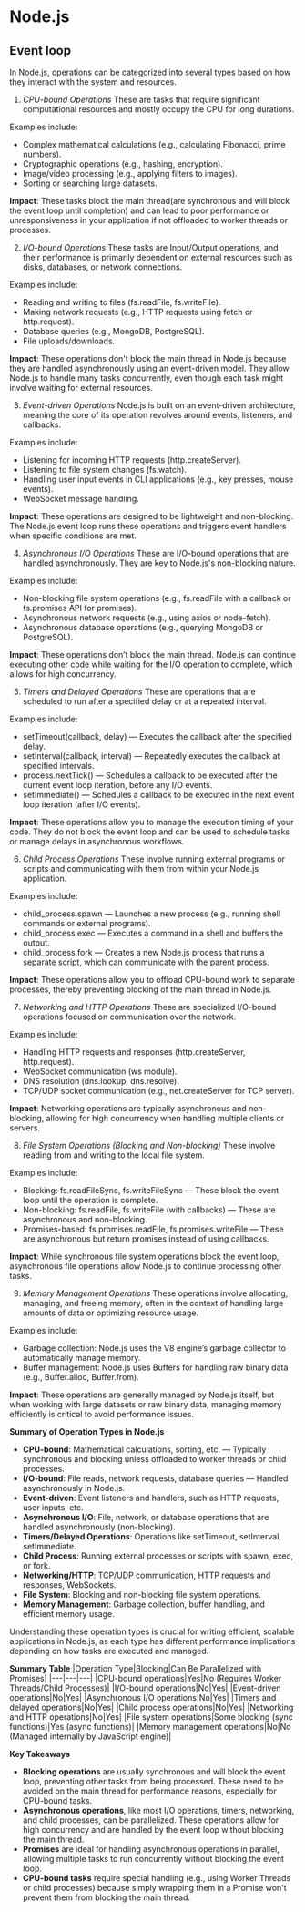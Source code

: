 # Node.js

## Event loop

In Node.js, operations can be categorized into several types based on how they interact with the system and resources.

1. _CPU-bound Operations_
   These are tasks that require significant computational resources and mostly occupy the CPU for long durations.

Examples include:

- Complex mathematical calculations (e.g., calculating Fibonacci, prime numbers).
- Cryptographic operations (e.g., hashing, encryption).
- Image/video processing (e.g., applying filters to images).
- Sorting or searching large datasets.

**Impact**: These tasks block the main thread(are synchronous and will block the event loop until completion) and can lead to poor performance or unresponsiveness in your application if not offloaded to worker threads or processes.

2. _I/O-bound Operations_
   These tasks are Input/Output operations, and their performance is primarily dependent on external resources such as disks, databases, or network
   connections.

Examples include:

- Reading and writing to files (fs.readFile, fs.writeFile).
- Making network requests (e.g., HTTP requests using fetch or http.request).
- Database queries (e.g., MongoDB, PostgreSQL).
- File uploads/downloads.

**Impact**: These operations don't block the main thread in Node.js because they are handled asynchronously using an event-driven model. They allow Node.js to handle many tasks concurrently, even though each task might involve waiting for external resources.

3. _Event-driven Operations_
   Node.js is built on an event-driven architecture, meaning the core of its operation revolves around events, listeners, and callbacks.

Examples include:

- Listening for incoming HTTP requests (http.createServer).
- Listening to file system changes (fs.watch).
- Handling user input events in CLI applications (e.g., key presses, mouse events).
- WebSocket message handling.

**Impact**: These operations are designed to be lightweight and non-blocking. The Node.js event loop runs these operations and triggers event handlers when specific conditions are met.

4. _Asynchronous I/O Operations_
   These are I/O-bound operations that are handled asynchronously. They are key to Node.js's non-blocking nature.

Examples include:

- Non-blocking file system operations (e.g., fs.readFile with a callback or fs.promises API for promises).
- Asynchronous network requests (e.g., using axios or node-fetch).
- Asynchronous database operations (e.g., querying MongoDB or PostgreSQL).

**Impact**: These operations don’t block the main thread. Node.js can continue executing other code while waiting for the I/O operation to complete, which allows for high concurrency.

5. _Timers and Delayed Operations_
   These are operations that are scheduled to run after a specified delay or at a repeated interval.

Examples include:

- setTimeout(callback, delay) — Executes the callback after the specified delay.
- setInterval(callback, interval) — Repeatedly executes the callback at specified intervals.
- process.nextTick() — Schedules a callback to be executed after the current event loop iteration, before any I/O events.
- setImmediate() — Schedules a callback to be executed in the next event loop iteration (after I/O events).

**Impact**: These operations allow you to manage the execution timing of your code. They do not block the event loop and can be used to schedule tasks or manage delays in asynchronous workflows.

6. _Child Process Operations_
   These involve running external programs or scripts and communicating with them from within your Node.js application.

Examples include:

- child_process.spawn — Launches a new process (e.g., running shell commands or external programs).
- child_process.exec — Executes a command in a shell and buffers the output.
- child_process.fork — Creates a new Node.js process that runs a separate script, which can communicate with the parent process.

**Impact**: These operations allow you to offload CPU-bound work to separate processes, thereby preventing blocking of the main thread in Node.js.

7. _Networking and HTTP Operations_
   These are specialized I/O-bound operations focused on communication over the network.

Examples include:

- Handling HTTP requests and responses (http.createServer, http.request).
- WebSocket communication (ws module).
- DNS resolution (dns.lookup, dns.resolve).
- TCP/UDP socket communication (e.g., net.createServer for TCP server).

**Impact**: Networking operations are typically asynchronous and non-blocking, allowing for high concurrency when handling multiple clients or servers.

8. _File System Operations (Blocking and Non-blocking)_
   These involve reading from and writing to the local file system.

Examples include:

- Blocking: fs.readFileSync, fs.writeFileSync — These block the event loop until the operation is complete.
- Non-blocking: fs.readFile, fs.writeFile (with callbacks) — These are asynchronous and non-blocking.
- Promises-based: fs.promises.readFile, fs.promises.writeFile — These are asynchronous but return promises instead of using callbacks.

**Impact**: While synchronous file system operations block the event loop, asynchronous file operations allow Node.js to continue processing other tasks.

9. _Memory Management Operations_
   These operations involve allocating, managing, and freeing memory, often in the context of handling large amounts of data or optimizing resource usage.

Examples include:

- Garbage collection: Node.js uses the V8 engine’s garbage collector to automatically manage memory.
- Buffer management: Node.js uses Buffers for handling raw binary data (e.g., Buffer.alloc, Buffer.from).

**Impact**: These operations are generally managed by Node.js itself, but when working with large datasets or raw binary data, managing memory efficiently is critical to avoid performance issues.

**Summary of Operation Types in Node.js**

- **CPU-bound**: Mathematical calculations, sorting, etc. — Typically synchronous and blocking unless offloaded to worker threads or child processes.
- **I/O-bound**: File reads, network requests, database queries — Handled asynchronously in Node.js.
- **Event-driven**: Event listeners and handlers, such as HTTP requests, user inputs, etc.
- **Asynchronous I/O**: File, network, or database operations that are handled asynchronously (non-blocking).
- **Timers/Delayed Operations**: Operations like setTimeout, setInterval, setImmediate.
- **Child Process**: Running external processes or scripts with spawn, exec, or fork.
- **Networking/HTTP**: TCP/UDP communication, HTTP requests and responses, WebSockets.
- **File System**: Blocking and non-blocking file system operations.
- **Memory Management**: Garbage collection, buffer handling, and efficient memory usage.

Understanding these operation types is crucial for writing efficient, scalable applications in Node.js, as each type has different performance implications depending on how tasks are executed and managed.

**Summary Table**
|Operation Type|Blocking|Can Be Parallelized with Promises|
|---|---|---|
|CPU-bound operations|Yes|No (Requires Worker Threads/Child Processes)|
|I/O-bound operations|No|Yes|
|Event-driven operations|No|Yes|
|Asynchronous I/O operations|No|Yes|
|Timers and delayed operations|No|Yes|
|Child process operations|No|Yes|
|Networking and HTTP operations|No|Yes|
|File system operations|Some blocking (sync functions)|Yes (async functions)|
|Memory management operations|No|No (Managed internally by JavaScript engine)|

**Key Takeaways**

- **Blocking operations** are usually synchronous and will block the event loop, preventing other tasks from being processed. These need to be avoided on the main thread for performance reasons, especially for CPU-bound tasks.
- **Asynchronous operations**, like most I/O operations, timers, networking, and child processes, can be parallelized. These operations allow for high concurrency and are handled by the event loop without blocking the main thread.
- **Promises** are ideal for handling asynchronous operations in parallel, allowing multiple tasks to run concurrently without blocking the event loop.
- **CPU-bound tasks** require special handling (e.g., using Worker Threads or child processes) because simply wrapping them in a Promise won't prevent them from blocking the main thread.
